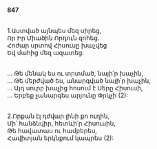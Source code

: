 **847**

\
1.Աստված այնպես մեզ սիրեց,\
Որ Իր Միածին Որդուն զոհեց.\
Հոժար սրտով Հիսուսը խաչվեց\
Եվ մահից մեզ ազատեց:

\
 ... Թե մենակ ես ու տրտմած, նայի՛ր խաչին,\
 ... Թե մերժված ես, անարգված նայի՛ր խաչին,\
 ... Այդ սուրբ խաչից հոսում է Սերը Հիսուսի,\
 ... Երբեք չանարգես արյունը Փրկչի (2):

\
2.Որքան էլ դժվար լինի քո ուղին,\
Մի՛ հանձնվիր, հետևի՛ր Հիսուսին,\
Թե հավատաս ու համբերես,\
Հավիտյան երկնքում կապրես (2):
